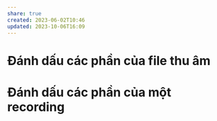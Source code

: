 ```yaml
---
share: true
created: 2023-06-02T10:46
updated: 2023-10-06T16:09
---
```

# Đánh dấu các phần của file thu âm 
# Đánh dấu các phần của một recording
